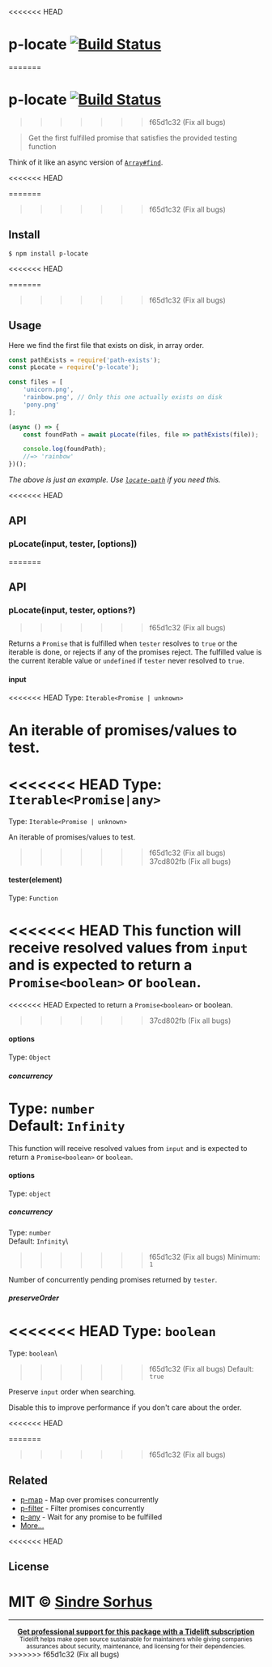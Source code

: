 <<<<<<< HEAD
# p-locate [![Build Status](https://travis-ci.org/sindresorhus/p-locate.svg?branch=master)](https://travis-ci.org/sindresorhus/p-locate)
=======
# p-locate [![Build Status](https://travis-ci.com/sindresorhus/p-locate.svg?branch=master)](https://travis-ci.com/github/sindresorhus/p-locate)
>>>>>>> f65d1c32 (Fix all bugs)

> Get the first fulfilled promise that satisfies the provided testing function

Think of it like an async version of [`Array#find`](https://developer.mozilla.org/en/docs/Web/JavaScript/Reference/Global_Objects/Array/find).

<<<<<<< HEAD

=======
>>>>>>> f65d1c32 (Fix all bugs)
## Install

```
$ npm install p-locate
```

<<<<<<< HEAD

=======
>>>>>>> f65d1c32 (Fix all bugs)
## Usage

Here we find the first file that exists on disk, in array order.

```js
const pathExists = require('path-exists');
const pLocate = require('p-locate');

const files = [
	'unicorn.png',
	'rainbow.png', // Only this one actually exists on disk
	'pony.png'
];

(async () => {
	const foundPath = await pLocate(files, file => pathExists(file));

	console.log(foundPath);
	//=> 'rainbow'
})();
```

*The above is just an example. Use [`locate-path`](https://github.com/sindresorhus/locate-path) if you need this.*

<<<<<<< HEAD

## API

### pLocate(input, tester, [options])
=======
## API

### pLocate(input, tester, options?)
>>>>>>> f65d1c32 (Fix all bugs)

Returns a `Promise` that is fulfilled when `tester` resolves to `true` or the iterable is done, or rejects if any of the promises reject. The fulfilled value is the current iterable value or `undefined` if `tester` never resolved to `true`.

#### input

<<<<<<< HEAD
Type: `Iterable<Promise | unknown>`

An iterable of promises/values to test.
=======
<<<<<<< HEAD
Type: `Iterable<Promise|any>`
=======
Type: `Iterable<Promise | unknown>`

An iterable of promises/values to test.
>>>>>>> f65d1c32 (Fix all bugs)
>>>>>>> 37cd802fb (Fix all bugs)

#### tester(element)

Type: `Function`

<<<<<<< HEAD
This function will receive resolved values from `input` and is expected to return a `Promise<boolean>` or `boolean`.
=======
<<<<<<< HEAD
Expected to return a `Promise<boolean>` or boolean.
>>>>>>> 37cd802fb (Fix all bugs)

#### options

Type: `Object`

##### concurrency

Type: `number`<br>
Default: `Infinity`<br>
=======
This function will receive resolved values from `input` and is expected to return a `Promise<boolean>` or `boolean`.

#### options

Type: `object`

##### concurrency

Type: `number`\
Default: `Infinity`\
>>>>>>> f65d1c32 (Fix all bugs)
Minimum: `1`

Number of concurrently pending promises returned by `tester`.

##### preserveOrder

<<<<<<< HEAD
Type: `boolean`<br>
=======
Type: `boolean`\
>>>>>>> f65d1c32 (Fix all bugs)
Default: `true`

Preserve `input` order when searching.

Disable this to improve performance if you don't care about the order.

<<<<<<< HEAD

=======
>>>>>>> f65d1c32 (Fix all bugs)
## Related

- [p-map](https://github.com/sindresorhus/p-map) - Map over promises concurrently
- [p-filter](https://github.com/sindresorhus/p-filter) - Filter promises concurrently
- [p-any](https://github.com/sindresorhus/p-any) - Wait for any promise to be fulfilled
- [More…](https://github.com/sindresorhus/promise-fun)

<<<<<<< HEAD

## License

MIT © [Sindre Sorhus](https://sindresorhus.com)
=======
---

<div align="center">
	<b>
		<a href="https://tidelift.com/subscription/pkg/npm-p-locate?utm_source=npm-p-locate&utm_medium=referral&utm_campaign=readme">Get professional support for this package with a Tidelift subscription</a>
	</b>
	<br>
	<sub>
		Tidelift helps make open source sustainable for maintainers while giving companies<br>assurances about security, maintenance, and licensing for their dependencies.
	</sub>
</div>
>>>>>>> f65d1c32 (Fix all bugs)

